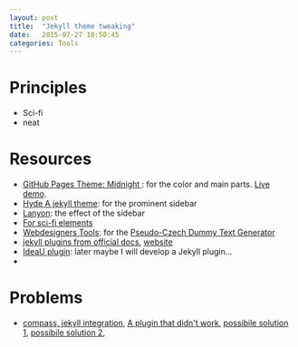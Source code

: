 ```yaml
---
layout: post
title:  "Jekyll theme tweaking"
date:   2015-07-27 10:50:45
categories: Tools
---
```


# Principles

* Sci-fi
* neat


# Resources

* [GitHub Pages Theme: Midnight ](https://github.com/mattgraham/midnight): for the color and main parts. [Live demo](http://madebygraham.com/midnight/).
* [Hyde A jekyll theme](http://rprieto.github.io/): for the prominent sidebar
* [Lanyon](http://lanyon.getpoole.com): the effect of the sidebar
* [For sci-fi elements](http://codepen.io/)
* [Webdesigners Tools](http://wellstyled.com/tools/): for the [Pseudo-Czech Dummy Text Generator](http://wellstyled.com/tools/dummy-cz)
* [jekyll plugins from official docs](http://jekyllrb.com/docs/plugins/), [website](http://www.jekyll-plugins.com/)
* [IdeaU plugin](https://plugins.jetbrains.com/?idea): later maybe I will develop a Jekyll plugin...
* 

# Problems

* [compass, jekyll integration](https://github.com/Compass/compass/wiki/Jekyll-Integration), [A plugin that didn't work](https://github.com/mscharley/jekyll-compass), [possibile solution 1](http://davidpots.com/jekyll/tutorial/git/2013/06/24/jekyll-github-pages-compass.html), [possibile solution 2](http://davidpots.com/jekyll/tutorial/git/2013/06/24/jekyll-github-pages-compass.html),
